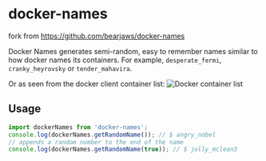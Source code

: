 # docker-names

fork from https://github.com/bearjaws/docker-names

Docker Names generates semi-random, easy to remember names similar to how docker names its containers. For example, `desperate_fermi`, `cranky_heyrovsky` or `tender_mahavira`.

Or as seen from the docker client container list:
![Docker container list](http://i.imgur.com/Ws7B38h.png)

## Usage

```javascript
import dockerNames from 'docker-names';
console.log(dockerNames.getRandomName()); // $ angry_nobel
// appends a random number to the end of the name
console.log(dockerNames.getRandomName(true)); // $ jolly_mclean3
```
